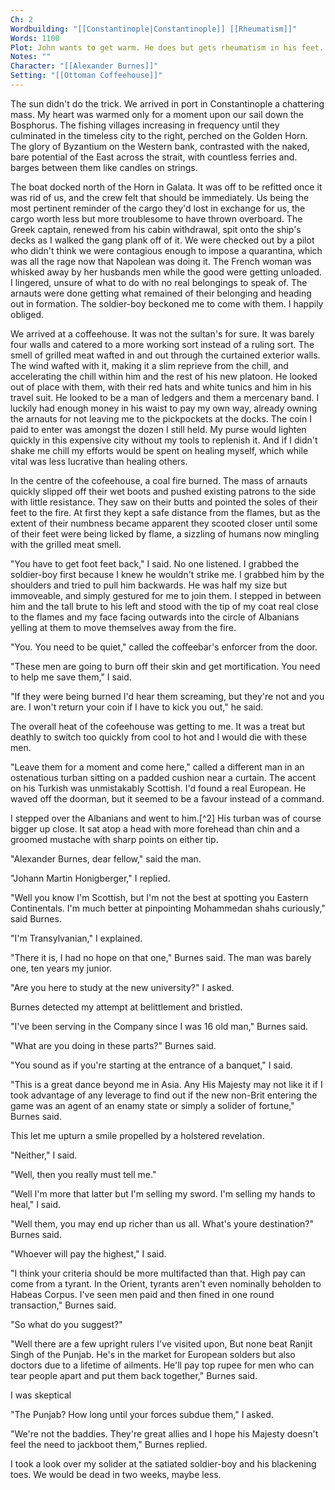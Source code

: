 ```yaml
---
Ch: 2
Wordbuilding: "[[Constantinople|Constantinople]] [[Rheumatism]]"
Words: 1100
Plot: John wants to get warm. He does but gets rheumatism in his feet.
Notes: ""
Character: "[[Alexander Burnes]]"
Setting: "[[Ottoman Coffeehouse]]"
---
```

The sun didn't do the trick. We arrived in port in Constantinople a chattering mass. My heart was warmed only for a moment upon our sail down the Bosphorus. The fishing villages increasing in frequency until they culminated in the timeless city to the right, perched on the Golden Horn. The glory of Byzantium on the Western bank, contrasted with the naked, bare potential of the East across the strait, with countless ferries and. barges between them like candles on strings.

The boat docked north of the Horn in Galata. It was off to be refitted once it was rid of us, and the crew felt that should be immediately. Us being the most pertinent reminder of the cargo they'd lost in exchange for us, the cargo worth less but more troublesome to have thrown overboard. The Greek captain, renewed from his cabin withdrawal, spit onto the ship's decks as I walked the gang plank off of it. We were checked out by a pilot who didn't think we were contagious enough to impose a quarantina, which was all the rage now that Napolean was doing it. The French woman was whisked away by her husbands men while the good were getting unloaded. I lingered, unsure of what to do with no real belongings to speak of. The arnauts were done getting what remained of their belonging and heading out in formation. The soldier-boy beckoned me to come with them. I happily obliged. 

We arrived at a coffeehouse. It was not the sultan's for sure. It was barely four walls and catered to a more working sort instead of a ruling sort. The smell of grilled meat wafted in and out through the curtained exterior walls. The wind wafted with it, making it a slim reprieve from the chill, and accelerating the chill within him and the rest of his new platoon. He looked out of place with them, with their red hats and white tunics and him in his travel suit. He looked to be a man of ledgers and them a mercenary band. I luckily had enough money in his waist to pay my own way, already owning the arnauts for not leaving me to the pickpockets at the docks. The coin I paid to enter was amongst the dozen I still held. My purse would lighten quickly in this expensive city without my tools to replenish it. And if I didn't shake me chill my efforts would be spent on healing myself, which while vital was less lucrative than healing others.

In the centre of the cofeehouse, a coal fire burned. The mass of arnauts quickly slipped off their wet boots and pushed existing patrons to the side with little resistance. They saw on their butts and pointed the soles of their feet to the fire. At first they kept a safe distance from the flames, but as the extent of their numbness became apparent they scooted closer until some of their feet were being licked by flame, a sizzling of humans now mingling with the grilled meat smell.

"You have to get foot feet back," I said. No one listened. I grabbed the soldier-boy first because I knew he wouldn't strike me. I grabbed him by the shoulders and tried to pull him backwards. He was half my size but immoveable, and simply gestured for me to join them. I stepped in between him and the tall brute to his left and stood with the tip of my coat real close to the flames and my face facing outwards into the circle of Albanians yelling at them to move themselves away from the fire.

"You. You need to be quiet," called the coffeebar's enforcer from the door.

"These men are going to burn off their skin and get mortification. You need to help me save them," I said.

"If they were being burned I'd hear them screaming, but they're not and you are. I won't return your coin if I have to kick you out," he said.

The overall heat of the cofeehouse was getting to me. It was a treat but deathly to switch too quickly from cool to hot and I would die with these men. 

"Leave them for a moment and come here," called a different man in an ostenatious turban sitting on a padded cushion near a curtain. The accent on his Turkish was unmistakably Scottish. I'd found a real European. He waved off the doorman, but it seemed to be a favour instead of a command.

I stepped over the Albanians and went to him.[^2] His turban was of course bigger up close. It sat atop a head with more forehead than chin and a groomed mustache with sharp points on either tip.

"Alexander Burnes, dear fellow," said the man.

"Johann Martin Honigberger," I replied.

"Well you know I'm Scottish, but I'm not the best at spotting you Eastern Continentals. I'm much better at pinpointing Mohammedan shahs curiously," said Burnes.

"I'm Transylvanian," I explained.

"There it is, I had no hope on that one," Burnes said. The man was barely one, ten years my junior.

"Are you here to study at the new university?" I asked.

Burnes detected my attempt at belittlement and bristled.

"I've been serving in the Company since I was 16 old man," Burnes said.

"What are you doing in these parts?" Burnes said.

"You sound as if you're starting at the entrance of a banquet," I said.

"This is a great dance beyond me in Asia. Any His Majesty may not like it if I took advantage of any leverage to find out if the new non-Brit entering the game was an agent of an enamy state or simply a solider of fortune," Burnes said.

This let me upturn a smile propelled by a holstered revelation.

"Neither," I said.

"Well, then you really must tell me."

"Well I'm more that latter but I'm selling my sword. I'm selling my hands to heal," I said.

"Well them, you may end up richer than us all. What's youre destination?" Burnes said.

"Whoever will pay the highest," I said.

"I think your criteria should be more multifacted than that. High pay can come from a tyrant. In the Orient, tyrants aren't even nominally beholden to Habeas Corpus. I've seen men paid and then fined in one round transaction," Burnes said.

"So what do you suggest?" 

"Well there are a few upright rulers I've visited upon, But none beat Ranjit Singh of the Punjab. He's in the market for European solders but also doctors due to a lifetime of ailments. He'll pay top rupee for men who can tear people apart and put them back together," Burnes said.

I was skeptical

"The Punjab? How long until your forces subdue them," I asked.

"We're not the baddies. They're great allies and I hope his Majesty doesn't feel the need to jackboot them," Burnes replied.

I took a look over my solider at the satiated soldier-boy and his blackening toes. We would be dead in two weeks, maybe less.